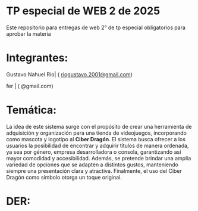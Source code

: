 # TP especial de WEB 2 de 2025
Este repositorio para entregas de web 2° de tp especial obligatorios para aprobar la materia

# Integrantes:

Gustavo Nahuel Rio| ( riogustavo.2001@gmail.com)

fer | ( @gmail.com)

# Temática:
La idea de este sistema surge con el propósito de crear una herramienta de adquisición y organización para una tienda de videojuegos, incorporando como mascota y logotipo al **Ciber Dragón**. El sistema busca ofrecer a los usuarios la posibilidad de encontrar y adquirir títulos de manera ordenada, ya sea por género, empresa desarrolladora o consola, garantizando así mayor comodidad y accesibilidad. Además, se pretende brindar una amplia variedad de opciones que se adapten a distintos gustos, manteniendo siempre una presentación clara y atractiva. Finalmente, el uso del Ciber Dragón como símbolo otorga un toque original.

# DER:
